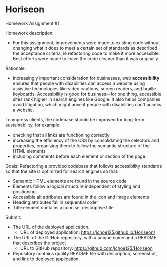 # Horiseon
Homework Assignment #1

Homework description:
* For this assignment, improvements were made to existing code without changing what it does to meet a certain set of standards as described the acceptance criteria, ie refactoring code to make it more accessible. Best efforts were made to leave the code cleaner than it was originally.

Rationale:
* Increasingly important consideration for businesses, web **accessibility** ensures that people with disabilities can access a website using assistive technologies like video captions, screen readers, and braille keyboards. Accessibility is good for business&mdash;for one thing, accessible sites rank higher in search engines like Google. It also helps companies avoid litigation, which might arise if people with disabilities can't access a website.

To impress clients, the codebase should be improved for long-term sustainability, for example:
* checking that all links are functioning correctly
* increasing the efficiency of the CSS by consolidating the selectors and properties, organizing them to follow the semantic structure of the HTML elements
* including comments before each element or section of the page.

Goals:
Refactoring a provided codebase that follows accessibility standards so that the site is optimized for search engines so that:
* Semantic HTML elements are found in the source code
* Elements follow a logical structure independent of styling and positioning
* Accessible alt attributes are found in the icon and image elements
* Heading attributes fall in sequential order
* Title element contains a concise, descriptive title

Submit:
* The URL of the deployed application.
  * URL of deployed application: https://jchoe125.github.io/Horiseon/
* The URL of the GitHub repository, with a unique name and a README that describes the project
  * URL to GitHub repository: https://github.com/jchoe125/Horiseon
* Repository contains quality README file with description, screenshot, and link to deployed application.
